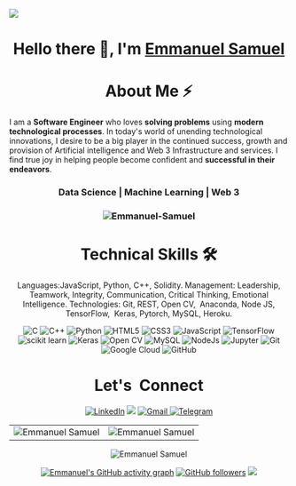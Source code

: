 ![](./) <h1 align="center" >Hello there :wave:, I'm <a href="https://ng.linkedin.com/in/emmanuel-samuel-168255143/ " target="_blank"> Emmanuel Samuel </a></h1> <!-- <img width="20%" align="right" src="./passport-crop.png" > --> <h1 align="center">About Me ⚡</h1> I am a **Software Engineer** who loves **solving problems** using **modern technological processes**. In today's world of unending technological innovations, I desire to be a big player in the continued success, growth and provision of Artificial intelligence and Web 3 Infrastructure and services. I find true joy in helping people become confident and **successful in their endeavors**. <h3 align="center"> Data Science | Machine Learning | Web 3</h3> <h3><p align="center"> <img src="https://komarev.com/ghpvc/?username=Emmanuel-Samuel&label=Profile%20views&color=6805D3&style=flat" alt="Emmanuel-Samuel" /></p></h3> <div align="center"> <h1>Technical Skills 🛠</h1> Languages:JavaScript, Python, C++, Solidity. Management: Leadership, Teamwork, Integrity, Communication, Critical Thinking, Emotional Intelligence. Technologies: Git, REST, Open CV,  Anaconda, Node JS, TensorFlow,  Keras, Pytorch, MySQL, Heroku. <p align="center"> <img alt="C" src="https://img.shields.io/badge/c-%2300599C.svg?&style=for-the-badge&logo=c&logoColor=white" /> <img alt="C++" src="https://img.shields.io/badge/c++-%2300599C.svg?&style=for-the-badge&logo=c%2B%2B&ogoColor=white" /> <img alt="Python" src="https://img.shields.io/badge/python-%2314354C.svg?style=for-the-badge&logo=python&logoColor=white"/> <img alt="HTML5" src="https://img.shields.io/badge/html5-%23E34F26.svg?&style=for-the-badge&logo=html5&logoColor=white" /> <img alt="CSS3" src="https://img.shields.io/badge/css3-%231572B6.svg?&style=for-the-badge&logo=css3&logoColor=white" /> <img alt="JavaScript" src="https://img.shields.io/badge/javascript-%23323330.svg?&style=for-the-badge&logo=javascript&logoColor=%23F7DF1E" /> <img alt="TensorFlow" src="https://img.shields.io/badge/TensorFlow-FF6F00?style=for-the-badge&logo=TensorFlow&logoColor=white" /> <img alt="scikit learn" src="https://img.shields.io/badge/scikit_learn-F7931E?style=for-the-badge&logo=scikit-learn&logoColor=white" /> <img alt="Keras" src="https://img.shields.io/badge/Keras-D00000?style=for-the-badge&logo=Keras&logoColor=white" /> <img alt="Open CV" src="https://img.shields.io/badge/Numpy-777BB4?style=for-the-badge&logo=numpy&logoColor=white" /> <img alt="MySQL" src="https://img.shields.io/badge/MySQL-00000F?style=for-the-badge&logo=mysql&logoColor=white" /> <img alt="NodeJs" src="https://img.shields.io/badge/Node.js-339933?style=for-the-badge&logo=nodedotjs&logoColor=white" /> <img alt="Jupyter" src="https://img.shields.io/badge/Jupyter-F37626.svg?&style=for-the-badge&logo=Jupyter&logoColor=white" /> <img alt="Git" src="https://img.shields.io/badge/Git-F05032?style=for-the-badge&logo=git&logoColor=white" /> <img alt="Google Cloud" src="https://img.shields.io/badge/Google_Cloud-339933?style=for-the-badge&logo=google-cloud&logoColor=white" /> <img alt="GitHub" src="https://img.shields.io/badge/GitHub-%2314354C.svg?style=for-the-badge&logo=GitHub&logoColor=white"/> </p> <h1 align="center">Let's  Connect</h1> <div align="center"> <a href="https://ng.linkedin.com/in/emmanuel-samuel-168255143" target="_blank"><img alt="LinkedIn" src="https://img.shields.io/badge/linkedin%20-%230077B5.svg?&style=for-the-badge&logo=linkedin&logoColor=white" /></a> <a href="https://twitter.com/mayorkingx" target="_blank"><img src="https://img.shields.io/badge/twitter-%2300acee.svg?&style=for-the-badge&logo=twitter&logoColor=white&alt=twitter" /></a> <a href="mailto:samuelmayowaemmanuel@gmail.com"><img alt="Gmail" src="https://img.shields.io/badge/Gmail-D14836?style=for-the-badge&logo=gmail&logoColor=white" /> <a href="https://t.me/mayorkingx"><img alt=" Telegram" src="https://img.shields.io/badge/Telegram-2CA5E0?style=for-the-badge&logo=telegram&logoColor=white"></a> </div> <table> <tr> <td><img src="https://github-readme-stats.vercel.app/api?username=Emmanuel-Samuel&include_all_commits=true&count_private=true&show_icons=true&line_height=20&title_color=7A7ADB&icon_color=2234AE&text_color=D3D3D3&bg_color=0,000000,130F40" alt="Emmanuel Samuel" /> <td><img src="https://github-readme-stats.vercel.app/api/top-langs?username=Emmanuel-Samuel&show_icons=true&locale=en&layout=compact&title_color=7A7ADB&icon_color=2234AE&text_color=D3D3D3&bg_color=0,000000,130F40" alt="Emmanuel Samuel" /></td> </tr> </table> <div align="center"> <p><img align="center" src="https://github-readme-streak-stats.herokuapp.com/?user=Emmanuel-Samuel&theme=dark" alt="Emmanuel Samuel" /></p> </div> [![Emmanuel's GitHub activity graph](https://activity-graph.herokuapp.com/graph?username=Emmanuel-Samuel&theme=xcode)](https://github.com/Emmanuel-Samuel) [![GitHub followers](https://img.shields.io/github/followers/Emmanuel-Samuel.svg?style=social&label=Follow)](https://github.com/Emmanuel-Samuel?tab=followers) ![](./)


<!---
mayorkingx/mayorkingx is a ✨ special ✨ repository because its `README.md` (this file) appears on your GitHub profile.
You can click the Preview link to take a look at your changes.
--->
